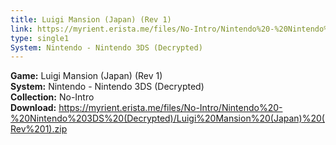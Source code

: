 ```yaml
---
title: Luigi Mansion (Japan) (Rev 1)
link: https://myrient.erista.me/files/No-Intro/Nintendo%20-%20Nintendo%203DS%20(Decrypted)/Luigi%20Mansion%20(Japan)%20(Rev%201).zip
type: single1
System: Nintendo - Nintendo 3DS (Decrypted)
---
```

<b>Game:</b> Luigi Mansion (Japan) (Rev 1)<br>
<b>System:</b> Nintendo - Nintendo 3DS (Decrypted)<br>
<b>Collection:</b> No-Intro<br>
<b>Download:</b> https://myrient.erista.me/files/No-Intro/Nintendo%20-%20Nintendo%203DS%20(Decrypted)/Luigi%20Mansion%20(Japan)%20(Rev%201).zip